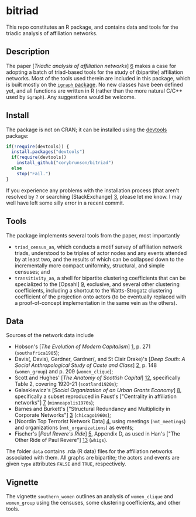bitriad
=======

This repo constitutes an R package, and contains data and tools for the triadic analysis of affiliation networks.

## Description

The paper [*Triadic analysis of affiliation networks*] [6] makes a case for adopting a batch of triad-based tools for the study of (bipartite) affiliation networks. Most of the tools used therein are included in this package, which is built mostly on the [`igraph` package](http://igraph.org/r/). No new classes have been defined yet, and all functions are written in R (rather than the more natural C/C++ used by `igraph`). Any suggestions would be welcome.

[6]: http://arxiv.org/abs/1502.07016

## Install

The package is not on CRAN; it can be installed using the [devtools](http://cran.r-project.org/web/packages/devtools/index.html) package:

```r
if(!require(devtools)) {
  install.packages("devtools")
  if(require(devtools))
    install_github("corybrunson/bitriad")
  else
    stop("Fail.")
}
```

If you experience any problems with the installation process (that aren't resolved by `?` or searching [StackExchange] [3], please let me know. I may well have left some silly error in a recent commit.

[3]: http://stackexchange.com/

## Tools

The package implements several tools from the paper, most importantly
* `triad_census_an`, which conducts a motif survey of affiliation network triads, understood to be triples of actor nodes and any events attended by at least two, and the results of which can be collapsed down to the incrementally more compact uniformity, structural, and simple censuses; and
* `transitivity_an`, a shell for bipartite clustering coefficients that can be specialized to the [Opsahl] [9], exclusive, and several other clustering coefficients, including a shortcut to the Watts-Strogatz clustering coefficient of the projection onto actors (to be eventually replaced with a proof-of-concept implementation in the same vein as the others).

[9]: http://toreopsahl.com/2011/12/21/article-triadic-closure-in-two-mode-networks-redefining-the-global-and-local-clustering-coefficients/
[10]: http://www.nature.com/nature/journal/v393/n6684/abs/393440a0.html

## Data

Sources of the network data include
* Hobson's [*The Evolution of Modern Capitalism*] [1], p. 271 (`southafrica1905`);
* Davis(, Davis), Gardner, Gardner(, and St Clair Drake)'s [*Deep South: A Social Anthropological Study of Caste and Class*] [2], p. 148 (`women_group`) and p. 209 (`women_clique`);
* Scott and Hughes' [*The Anatomy of Scottish Capital*] [12], specifically Table 2, covering 1920-21 (`scotland1920s`);
* Galaskiewicz's [*Social Organization of an Urban Grants Economy*] [8], specifically a subset reproduced in Faust's ["Centrality in affiliation networks"] [7] (`minneapolis1970s`);
* Barnes and Burkett's ["Structural Redundancy and Multiplicity in Corporate Networks"] [3] (`chicago1960s`);
* [Noordin Top Terrorist Network Data] [4], using meetings (`nmt_meetings`) and organizations (`nmt_organizations`) as events;
* Fischer's [*Paul Revere's Ride*] [5], Appendix D, as used in Han's ["The Other Ride of Paul Revere"] [13] (`whigs`).

[1]: https://archive.org/details/evolutionofmoder00hobsuoft
[2]: http://www.amazon.com/Deep-South-Anthropological-Southern-Classics/dp/1570038155
[3]: http://www.insna.org/PDF/Connections/v30/2010_I-2_P-1-1.pdf
[4]: http://www.thearda.com/Archive/Files/Descriptions/TERRNET.asp
[5]: http://books.google.com/books/about/Paul_Revere_s_Ride.html?id=ZAvQfZFbLp4C
[7]: http://www.socsci.uci.edu/~kfaust/faust/research/articles/faust_centrality_sn_1997.pdf
[8]: http://books.google.com/books?id=Vd25AAAAIAAJ
[12]: http://books.google.com/books?id=59mvAwAAQBAJ
[13]: http://www.sscnet.ucla.edu/polisci/faculty/chwe/ps269/han.pdf

The folder `data` contains .rda (R data) files for the affiliation networks associated with them. All graphs are bipartite; the actors and events are given `type` attributes `FALSE` and `TRUE`, respectively.

## Vignette

The vignette `southern_women` outlines an analysis of `women_clique` and `women_group` using the censuses, some clustering coefficients, and other tools.
